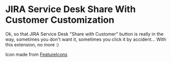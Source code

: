 # JIRA Service Desk Share With Customer Customization

Ok, so that JIRA Service Desk "Share with Customer" button is really in the way, sometimes you don't want it, sometimes you click it by accident... With this extension, no more :)

Icon made from [FeatureIcons](https://feathericons.com)